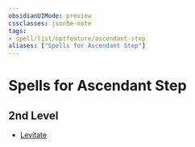 ```yaml
---
obsidianUIMode: preview
cssclasses: json5e-note
tags:
- spell/list/optfeature/ascendant-step
aliases: ["Spells for Ascendant Step"]
---
```

# Spells for Ascendant Step

## 2nd Level

- [Levitate](levitate-xphb.md "XPHB")